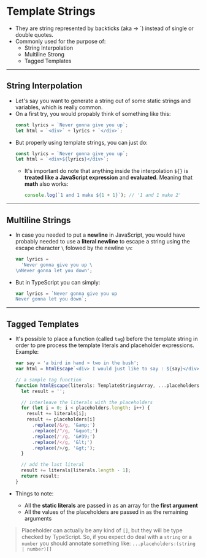 # Template Strings

- They are string represented by backticks (aka -> `) instead of single or double quotes.
- Commonly used for the purpose of:
  - String Interpolation
  - Multiline Strong
  - Tagged Templates

---

## String Interpolation

- Let's say you want to generate a string out of some static strings and variables, which is really common.
- On a first try, you would propably think of something like this:
  ```ts
  const lyrics = `Never gonna give you up`;
  let html = `<div>` + lyrics + `</div>`;
  ```
- But properly using template strings, you can just do:
  ```ts
  const lyrics = `Never gonna give you up`;
  let html = `<div>${lyrics}</div>`;
  ```
  - It's important do note that anything inside the interpolation `${}` is **treated like a JavaScript expression** and **evaluated**. Meaning that **math** also works:
    ```ts
    console.log(`1 and 1 make ${1 + 1}`); // '1 and 1 make 2'
    ```

---

## Multiline Strings

- In case you needed to put a **newline** in JavaScript, you would have probably needed to use a **literal newline** to escape a string using the escape character `\` folowed by the newline `\n`:
  ```ts
  var lyrics =
    'Never gonna give you up \
  \nNever gonna let you down';
  ```
- But in TypeScript you can simply:
  ```ts
  var lyrics = `Never gonna give you up
  Never gonna let you down`;
  ```

---

## Tagged Templates

- It's possible to place a function (called `tag`) before the template string in order to pre process the template literals and placeholder expressions. Example:

  ```ts
  var say = 'a bird in hand > two in the bush';
  var html = htmlEscape`<div> I would just like to say : ${say}</div>`;

  // a sample tag function
  function htmlEscape(literals: TemplateStringsArray, ...placeholders: string[]) {
    let result = '';

    // interleave the literals with the placeholders
    for (let i = 0; i < placeholders.length; i++) {
      result += literals[i];
      result += placeholders[i]
        .replace(/&/g, '&amp;')
        .replace(/"/g, '&quot;')
        .replace(/'/g, '&#39;')
        .replace(/</g, '&lt;')
        .replace(/>/g, '&gt;');
    }

    // add the last literal
    result += literals[literals.length - 1];
    return result;
  }
  ```

- Things to note:
  - All the **static literals** are passed in as an array for the **first argument**
  - All the values of the placeholders are passed in as the remaining arguments

> Placeholder can actually be any kind of `[]`, but they will be type checked by TypeScript.
> So, if you expect do deal with a `string` or a `number` you should annotate something like:
> `...placeholders:(string | number)[]`

